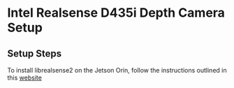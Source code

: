 # Intel Realsense D435i Depth Camera Setup

## Setup Steps
To install librealsense2 on the Jetson Orin, follow the instructions outlined in this [website](https://github.com/IntelRealSense/librealsense/blob/master/doc/installation_jetson.md)
